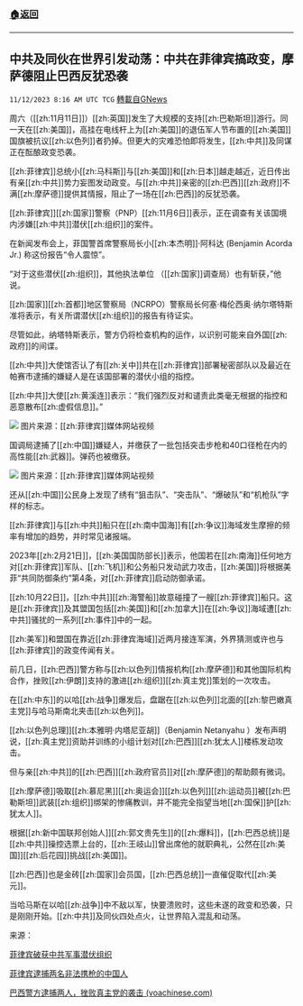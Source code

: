 ###  [:house:返回](README.md)
---


## 中共及同伙在世界引发动荡：中共在菲律宾搞政变，摩萨德阻止巴西反犹恐袭
`11/12/2023 8:16 AM UTC TCG` [轉載自GNews](https://gnews.org/articles/1964748)

周六（[[zh:11月11日]]）[[zh:英国]]发生了大规模的支持[[zh:巴勒斯坦]]游行。同一天在[[zh:美国]]，高挂在电线杆上为[[zh:美国]]的退伍军人节布置的[[zh:美国]]国旗被抗议[[zh:以色列]]者扔掉。但更大的灾难恐怕即将发生，[[zh:中共]]及同谋正在酝酿政变恐袭。

[[zh:菲律宾]]总统小[[zh:马科斯]]与[[zh:美国]]和[[zh:日本]]越走越近，近日传出有亲[[zh:中共]]势力妄图发动政变。与[[zh:中共]]亲密的[[zh:巴西]][[zh:政府]]不满[[zh:摩萨德]]提供其情报，阻止了一场在[[zh:巴西]]的反犹恐袭。

[[zh:菲律宾]][[zh:国家]]警察（PNP）[[zh:11月6日]]表示，正在调查有关该国境内涉嫌[[zh:中共]]潜伏[[zh:组织]]的案件。

在新闻发布会上，菲国警首席警察局长小[[zh:本杰明]]·阿科达 (Benjamin Acorda Jr.) 称这份报告“令人震惊”。

“对于这些潜伏[[zh:组织]]，其他执法单位 （[[zh:国家]]调查局）也有斩获，”他说。

[[zh:国家]][[zh:首都]]地区警察局（NCRPO）警察局长何塞·梅伦西奥·纳尔塔特斯准将表示，有关所谓潜伏[[zh:组织]]的报告有待证实。

尽管如此，纳塔特斯表示，警方仍将检查机构的运作，以识别可能来自外国[[zh:政府]]的间谍。

[[zh:中共]]大使馆否认了有[[zh:关中]]共在[[zh:菲律宾]]部署秘密部队以及最近在帕赛市逮捕的嫌疑人是在该国部署的潜伏小组的指控。

[[zh:中共]]大使[[zh:黄溪连]]表示：“我们强烈反对和谴责此类毫无根据的指控和恶意散布[[zh:虚假信息]]。”


![](ipfs://Qmchgpd6qtbKBHiP9HaMKGgSAbRpUg9Lc7TqsGppLby1Kw?.png)
图片来源：[[zh:菲律宾]]媒体网站视频

国调局逮捕了[[zh:中国]]嫌疑人，并缴获了一批包括突击步枪和40口径枪在内的高性能[[zh:武器]]。弹药也被缴获。


![](ipfs://Qma82ziZerbqJPK7oCT43Uwtz7syx8NoQoPRbcCG1rvSNn?.png)
图片来源：[[zh:菲律宾]]媒体网站视频

还从[[zh:中国]]公民身上发现了绣有“狙击队”、“突击队”、“爆破队”和“机枪队”字样的标志。

[[zh:菲律宾]]与[[zh:中共]]船只在[[zh:南中国海]]有[[zh:争议]]海域发生摩擦的频率有增加的趋势，并时常见诸报端。

2023年[[zh:2月21日]]，[[zh:美国国防部长]]表示，他国若在[[zh:南海]]任何地方对[[zh:菲律宾]]军队、[[zh:飞机]]和公务船只发动武力攻击，[[zh:美国]]将根据美菲“共同防御条约”第4条，对[[zh:菲律宾]]启动防御承诺。

[[zh:10月22日]]，[[zh:中共]][[zh:海警船]]故意碰撞了一艘[[zh:菲律宾]]船只。这是[[zh:菲律宾]]及其盟国包括[[zh:美国]]和[[zh:加拿大]]在[[zh:争议]]海域遭[[zh:中共]]骚扰的一系列[[zh:事件]]中的一起。

[[zh:美军]]和盟国在靠近[[zh:菲律宾海域]]近两月接连军演，外界猜测或许也与[[zh:菲律宾]]的政变传闻有关。

前几日，[[zh:巴西]]警方称与[[zh:以色列]]情报机构[[zh:摩萨德]]和其他国际机构合作，挫败[[zh:伊朗]]支持的激进[[zh:组织]][[zh:真主党]]策划的一次攻击。

在[[zh:中东]]的以哈[[zh:战争]]爆发后，盘踞在[[zh:以色列]]北面的[[zh:黎巴嫩真主党]]与哈马斯南北夹击[[zh:以色列]]。

[[zh:以色列总理]][[zh:本雅明·内塔尼亚胡]]（Benjamin Netanyahu ）发布声明说，[[zh:真主党]]资助并训练的小组计划对[[zh:巴西]][[zh:犹太人]]楼栋发动攻击。

但与亲[[zh:中共]]的[[zh:巴西]][[zh:政府官员]]对[[zh:摩萨德]]的帮助颇有微词。

[[zh:摩萨德]]吸取[[zh:慕尼黑]][[zh:奥运会]][[zh:以色列]][[zh:运动员]]被[[zh:巴勒斯坦]]武装[[zh:组织]]绑架的惨痛教训，并不能完全指望当地[[zh:国保]]护[[zh:犹太人]]。

根据[[zh:新中国联邦创始人]][[zh:郭文贵先生]]的[[zh:爆料]]，[[zh:巴西总统]]是[[zh:中共]]操控选票上台的，[[zh:王岐山]]曾出席他的就职典礼，公然在[[zh:美国]][[zh:后花园]]挑战[[zh:美国]]。

[[zh:巴西]]也是金砖[[zh:国家]]会员国，[[zh:巴西总统]]一直催促取代[[zh:美元]]。

当哈马斯在以哈[[zh:战争]]中不敌以军，快要溃败时，这些未遂的政变和恐袭，只是刚刚开始。[[zh:中共]]及同伙四处点火，让世界陷入混乱和动荡。

来源：

[菲律宾破获中共军事潜伏组织](https://www.gmanetwork.com/news/topstories/nation/887417/pnp-looking-into-alleged-chinese-sleeper-cells-in-philippines/story/)

[菲律宾逮捕两名非法携枪的中国人](https://www.gmanetwork.com/news/topstories/metro/885726/2-chinese-nationals-nabbed-in-pasig-for-illegal-possession-of-firearms/story/)

[巴西警方逮捕两人，挫败真主党的袭击 (voachinese.com)](https://www.voachinese.com/a/brazil-foiled-hezbollah-attack-20231108/7347373.html)



